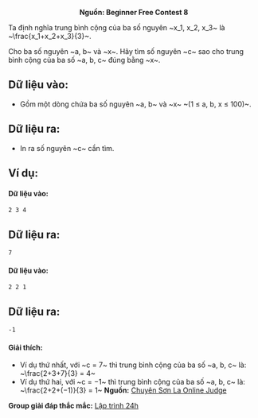 **<center>Nguồn: Beginner Free Contest 8</center>**

Ta định nghĩa trung bình cộng của ba số nguyên ~x_1, x_2, x_3~ là ~\frac{x_1+x_2+x_3}{3}~.

Cho ba số nguyên ~a, b~ và ~x~. Hãy tìm số nguyên ~c~ sao cho trung bình cộng của ba số ~a, b, c~ đúng bằng ~x~.

## Dữ liệu vào:
- Gồm một dòng chứa ba số nguyên ~a, b~ và ~x~ ~(1 ≤ a, b, x ≤ 100)~.

## Dữ liệu ra:
- In ra số nguyên ~c~ cần tìm.

## Ví dụ:
#### Dữ liệu vào:
```
2 3 4
```

## Dữ liệu ra:
```
7
```

#### Dữ liệu vào:
```
2 2 1
```

## Dữ liệu ra:
```
-1
```

#### Giải thích:
- Ví dụ thứ nhất, với ~c = 7~ thì trung bình cộng của ba số ~a, b, c~ là: ~\frac{2+3+7}{3} = 4~
- Ví dụ thứ hai, với ~c = −1~ thì trung bình cộng của ba số ~a, b, c~ là: ~\frac{2+2+(−1)}{3} = 1~
**Nguồn:** [Chuyên Sơn La Online Judge](http://csloj.ddns.net/)

**Group giải đáp thắc mắc:** [Lập trình 24h](https://www.facebook.com/groups/1386904321519984)
